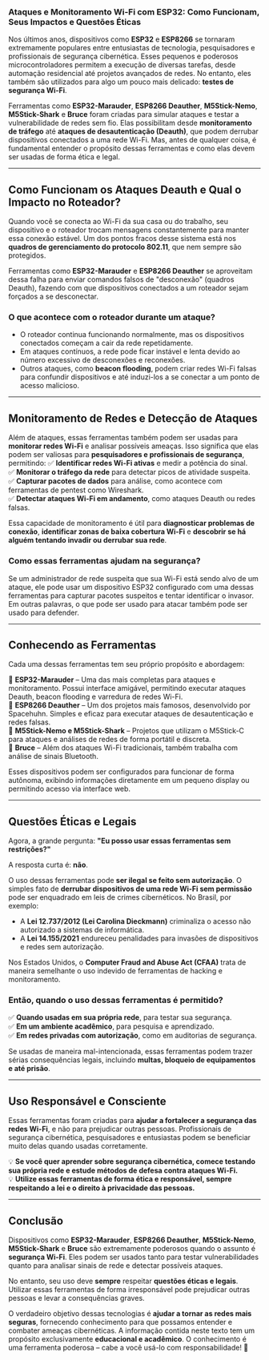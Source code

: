 ### **Ataques e Monitoramento Wi-Fi com ESP32: Como Funcionam, Seus Impactos e Questões Éticas**

Nos últimos anos, dispositivos como **ESP32** e **ESP8266** se tornaram extremamente populares entre entusiastas de tecnologia, pesquisadores e profissionais de segurança cibernética. Esses pequenos e poderosos microcontroladores permitem a execução de diversas tarefas, desde automação residencial até projetos avançados de redes. No entanto, eles também são utilizados para algo um pouco mais delicado: **testes de segurança Wi-Fi**.

Ferramentas como **ESP32-Marauder**, **ESP8266 Deauther**, **M5Stick-Nemo**, **M5Stick-Shark** e **Bruce** foram criadas para simular ataques e testar a vulnerabilidade de redes sem fio. Elas possibilitam desde **monitoramento de tráfego** até **ataques de desautenticação (Deauth)**, que podem derrubar dispositivos conectados a uma rede Wi-Fi. Mas, antes de qualquer coisa, é fundamental entender o propósito dessas ferramentas e como elas devem ser usadas de forma ética e legal.

---

## **Como Funcionam os Ataques Deauth e Qual o Impacto no Roteador?** 

Quando você se conecta ao Wi-Fi da sua casa ou do trabalho, seu dispositivo e o roteador trocam mensagens constantemente para manter essa conexão estável. Um dos pontos fracos desse sistema está nos **quadros de gerenciamento do protocolo 802.11**, que nem sempre são protegidos. 

Ferramentas como **ESP32-Marauder** e **ESP8266 Deauther** se aproveitam dessa falha para enviar comandos falsos de "desconexão" (quadros Deauth), fazendo com que dispositivos conectados a um roteador sejam forçados a se desconectar.

### **O que acontece com o roteador durante um ataque?**
- O roteador continua funcionando normalmente, mas os dispositivos conectados começam a cair da rede repetidamente.
- Em ataques contínuos, a rede pode ficar instável e lenta devido ao número excessivo de desconexões e reconexões.
- Outros ataques, como **beacon flooding**, podem criar redes Wi-Fi falsas para confundir dispositivos e até induzi-los a se conectar a um ponto de acesso malicioso.

---

## **Monitoramento de Redes e Detecção de Ataques**

Além de ataques, essas ferramentas também podem ser usadas para **monitorar redes Wi-Fi** e analisar possíveis ameaças. Isso significa que elas podem ser valiosas para **pesquisadores e profissionais de segurança**, permitindo:
✅ **Identificar redes Wi-Fi ativas** e medir a potência do sinal.  
✅ **Monitorar o tráfego da rede** para detectar picos de atividade suspeita.  
✅ **Capturar pacotes de dados** para análise, como acontece com ferramentas de pentest como Wireshark.  
✅ **Detectar ataques Wi-Fi em andamento**, como ataques Deauth ou redes falsas.  

Essa capacidade de monitoramento é útil para **diagnosticar problemas de conexão**, **identificar zonas de baixa cobertura Wi-Fi** e **descobrir se há alguém tentando invadir ou derrubar sua rede**.

### **Como essas ferramentas ajudam na segurança?**
Se um administrador de rede suspeita que sua Wi-Fi está sendo alvo de um ataque, ele pode usar um dispositivo ESP32 configurado com uma dessas ferramentas para capturar pacotes suspeitos e tentar identificar o invasor. Em outras palavras, o que pode ser usado para atacar também pode ser usado para defender.

---

## **Conhecendo as Ferramentas**

Cada uma dessas ferramentas tem seu próprio propósito e abordagem:

🔹 **ESP32-Marauder** – Uma das mais completas para ataques e monitoramento. Possui interface amigável, permitindo executar ataques Deauth, beacon flooding e varredura de redes Wi-Fi.  
🔹 **ESP8266 Deauther** – Um dos projetos mais famosos, desenvolvido por Spacehuhn. Simples e eficaz para executar ataques de desautenticação e redes falsas.  
🔹 **M5Stick-Nemo e M5Stick-Shark** – Projetos que utilizam o M5Stick-C para ataques e análises de redes de forma portátil e discreta.  
🔹 **Bruce** – Além dos ataques Wi-Fi tradicionais, também trabalha com análise de sinais Bluetooth.  

Esses dispositivos podem ser configurados para funcionar de forma autônoma, exibindo informações diretamente em um pequeno display ou permitindo acesso via interface web.

---

## **Questões Éticas e Legais**

Agora, a grande pergunta: **"Eu posso usar essas ferramentas sem restrições?"**  

A resposta curta é: **não**.  

O uso dessas ferramentas pode **ser ilegal se feito sem autorização**. O simples fato de **derrubar dispositivos de uma rede Wi-Fi sem permissão** pode ser enquadrado em leis de crimes cibernéticos. No Brasil, por exemplo:
- A **Lei 12.737/2012 (Lei Carolina Dieckmann)** criminaliza o acesso não autorizado a sistemas de informática.
- A **Lei 14.155/2021** endureceu penalidades para invasões de dispositivos e redes sem autorização.

Nos Estados Unidos, o **Computer Fraud and Abuse Act (CFAA)** trata de maneira semelhante o uso indevido de ferramentas de hacking e monitoramento.

### **Então, quando o uso dessas ferramentas é permitido?**
✅ **Quando usadas em sua própria rede**, para testar sua segurança.  
✅ **Em um ambiente acadêmico**, para pesquisa e aprendizado.  
✅ **Em redes privadas com autorização**, como em auditorias de segurança.  

Se usadas de maneira mal-intencionada, essas ferramentas podem trazer sérias consequências legais, incluindo **multas, bloqueio de equipamentos e até prisão**.

---

## **Uso Responsável e Consciente**

Essas ferramentas foram criadas para **ajudar a fortalecer a segurança das redes Wi-Fi**, e não para prejudicar outras pessoas. Profissionais de segurança cibernética, pesquisadores e entusiastas podem se beneficiar muito delas quando usadas corretamente.

💡 **Se você quer aprender sobre segurança cibernética, comece testando sua própria rede e estude métodos de defesa contra ataques Wi-Fi.**  
💡 **Utilize essas ferramentas de forma ética e responsável, sempre respeitando a lei e o direito à privacidade das pessoas.**  

---

## **Conclusão**

Dispositivos como **ESP32-Marauder**, **ESP8266 Deauther**, **M5Stick-Nemo**, **M5Stick-Shark** e **Bruce** são extremamente poderosos quando o assunto é **segurança Wi-Fi**. Eles podem ser usados tanto para testar vulnerabilidades quanto para analisar sinais de rede e detectar possíveis ataques.

No entanto, seu uso deve **sempre** respeitar **questões éticas e legais**. Utilizar essas ferramentas de forma irresponsável pode prejudicar outras pessoas e levar a consequências graves.

O verdadeiro objetivo dessas tecnologias é **ajudar a tornar as redes mais seguras**, fornecendo conhecimento para que possamos entender e combater ameaças cibernéticas. A informação contida neste texto tem um propósito exclusivamente **educacional e acadêmico**. O conhecimento é uma ferramenta poderosa – cabe a você usá-lo com responsabilidade! 🚀
